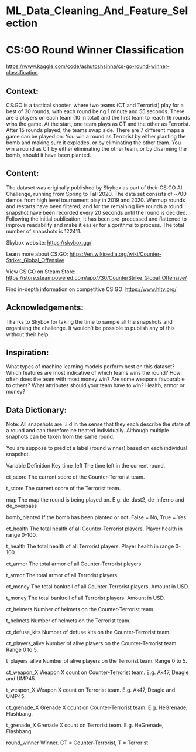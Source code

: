 # ML_Data_Cleaning_And_Feature_Selection

# CS:GO Round Winner Classification

https://www.kaggle.com/code/ashutoshsinha/cs-go-round-winner-classification

## Context:

CS:GO is a tactical shooter, where two teams (CT and Terrorist) play for a best of 30 rounds, with each round being 1 minute and 55 seconds. There are 5 players on each team (10 in total) and the first team to reach 16 rounds wins the game. At the start, one team plays as CT and the other as Terrorist. After 15 rounds played, the teams swap side. There are 7 different maps a game can be played on. You win a round as Terrorist by either planting the bomb and making sure it explodes, or by eliminating the other team. You win a round as CT by either eliminating the other team, or by disarming the bomb, should it have been planted.

## Content:

The dataset was originally published by Skybox as part of their CS:GO AI Challenge, running from Spring to Fall 2020. The data set consists of ~700 demos from high level tournament play in 2019 and 2020. Warmup rounds and restarts have been filtered, and for the remaining live rounds a round snapshot have been recorded every 20 seconds until the round is decided. Following the initial publication, It has been pre-processed and flattened to improve readability and make it easier for algorithms to process. The total number of snapshots is 122411.

Skybox website: https://skybox.gg/

Learn more about CS:GO: https://en.wikipedia.org/wiki/Counter-Strike:_Global_Offensive

View CS:GO on Steam Store: https://store.steampowered.com/app/730/CounterStrike_Global_Offensive/

Find in-depth information on competitive CS:GO: https://www.hltv.org/

## Acknowledgements:

Thanks to Skybox for taking the time to sample all the snapshots and organising the challenge. It wouldn't be possible to publish any of this without their help.

## Inspiration:

What types of machine learning models perform best on this dataset?
Which features are most indicative of which teams wins the round?
How often does the team with most money win?
Are some weapons favourable to others?
What attributes should your team have to win? Health, armor or money?

## Data Dictionary:

Note: All snapshots are i.i.d in the sense that they each describe the state of a round
and can therefore be treated individually. Although multiple snaphots can be taken from the same round.

You are suppose to predict a label (round winner) based on each individual snapshot.

Variable	Definition	Key
time_left	The time left in the current round.

ct_score	The current score of the Counter-Terrorist team.

t_score	The current score of the Terrorist team.

map	The map the round is being played on.	E.g. de_dust2, de_inferno and de_overpass

bomb_planted	If the bomb has been planted or not.	False = No, True = Yes

ct_health	The total health of all Counter-Terrorist players.	Player health in range 0-100.

t_health	The total health of all Terrorist players.	Player health in range 0-100.

ct_armor	The total armor of all Counter-Terrorist players.	

t_armor	The total armor of all Terrorist players.	

ct_money	The total bankroll of all Counter-Terrorist players.	Amount in USD.

t_money	The total bankroll of all Terrorist players.	Amount in USD.

ct_helmets	Number of helmets on the Counter-Terrorist team.	

t_helmets	Number of helmets on the Terrorist team.	

ct_defuse_kits	Number of defuse kits on the Counter-Terrorist team.	

ct_players_alive	Number of alive players on the Counter-Terrorist team.	Range 0 to 5.

t_players_alive	Number of alive players on the Terrorist team.	Range 0 to 5.

ct_weapon_X	Weapon X count on Counter-Terrorist team.	E.g. Ak47, Deagle and UMP45.

t_weapon_X	Weapon X count on Terrorist team.	E.g. Ak47, Deagle and UMP45.

ct_grenade_X	Grenade X count on Counter-Terrorist team.	E.g. HeGrenade, Flashbang.

t_grenade_X	Grenade X count on Terrorist team.	E.g. HeGrenade, Flashbang.

round_winner	Winner.	CT = Counter-Terrorist, T = Terrorist




